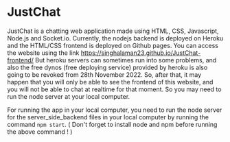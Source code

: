 # JustChat
JustChat is a chatting web application made using HTML, CSS, Javascript, Node.js and Socket.io.
Currently, the nodejs backend is deployed on Heroku and the HTML/CSS frontend is deployed on Github pages. You can access the website using the link https://singhalaman23.github.io/JustChat-frontend/
But heroku servers can sometimes run into some problems, and also the free dynos (free deploying service) provided by heroku is also going to be revoked from 28th November 2022.
So, after that, it may happen that you will only be able to see the frontend of this website, and you will not be able to chat at realtime for that moment. So you may need to run the node server at your local computer.

For running the app in your local computer, you need to run the node server for the server_side_backend files in your local computer by running the command `npm start`.
( Don't forget to install node and npm before running the above command ! )
